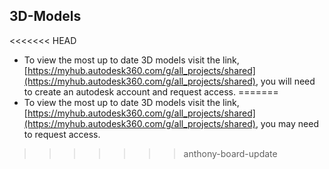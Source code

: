 ## 3D-Models
<<<<<<< HEAD
- To view the most up to date 3D models visit the link, [https://myhub.autodesk360.com/g/all_projects/shared](https://myhub.autodesk360.com/g/all_projects/shared), you will need to create an autodesk account and request access. 
=======
- To view the most up to date 3D models visit the link, [https://myhub.autodesk360.com/g/all_projects/shared](https://myhub.autodesk360.com/g/all_projects/shared), you may need to request access.
>>>>>>> anthony-board-update
